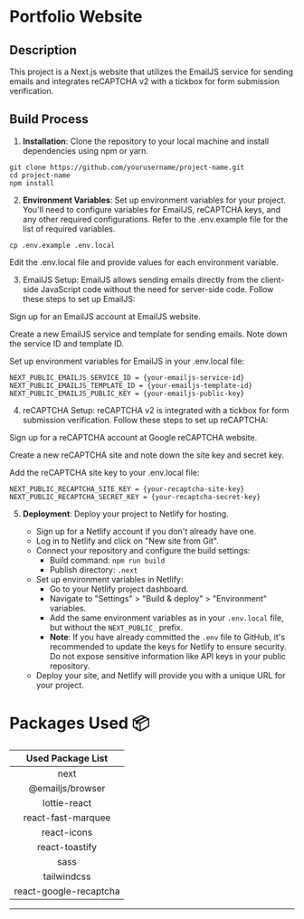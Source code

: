 # Portfolio Website

## Description

This project is a Next.js website that utilizes the EmailJS service for sending emails and integrates reCAPTCHA v2 with a tickbox for form submission verification.

## Build Process

1. **Installation**: Clone the repository to your local machine and install dependencies using npm or yarn.

```
git clone https://github.com/yourusername/project-name.git
cd project-name
npm install
```


2. **Environment Variables**: Set up environment variables for your project. You'll need to configure variables for EmailJS, reCAPTCHA keys, and any other required configurations. Refer to the .env.example file for the list of required variables.

```
cp .env.example .env.local
```
Edit the .env.local file and provide values for each environment variable.



3. EmailJS Setup: EmailJS allows sending emails directly from the client-side JavaScript code without the need for server-side code. Follow these steps to set up EmailJS:

Sign up for an EmailJS account at EmailJS website.

Create a new EmailJS service and template for sending emails. Note down the service ID and template ID.

Set up environment variables for EmailJS in your .env.local file:

```
NEXT_PUBLIC_EMAILJS_SERVICE_ID = {your-emailjs-service-id}
NEXT_PUBLIC_EMAILJS_TEMPLATE_ID = {your-emailjs-template-id}
NEXT_PUBLIC_EMAILJS_PUBLIC_KEY = {your-emailjs-public-key}
```


4. reCAPTCHA Setup: reCAPTCHA v2 is integrated with a tickbox for form submission verification. Follow these steps to set up reCAPTCHA:

Sign up for a reCAPTCHA account at Google reCAPTCHA website.

Create a new reCAPTCHA site and note down the site key and secret key.

Add the reCAPTCHA site key to your .env.local file:

```
NEXT_PUBLIC_RECAPTCHA_SITE_KEY = {your-recaptcha-site-key}
NEXT_PUBLIC_RECAPTCHA_SECRET_KEY = {your-recaptcha-secret-key}
```


5. **Deployment**: Deploy your project to Netlify for hosting.

    - Sign up for a Netlify account if you don't already have one.
    - Log in to Netlify and click on "New site from Git".
    - Connect your repository and configure the build settings:
        - Build command: `npm run build`
        - Publish directory: `.next`
    - Set up environment variables in Netlify:
        - Go to your Netlify project dashboard.
        - Navigate to "Settings" > "Build & deploy" > "Environment" variables.
        - Add the same environment variables as in your `.env.local` file, but without the `NEXT_PUBLIC_` prefix.
        - **Note**: If you have already committed the `.env` file to GitHub, it's recommended to update the keys for Netlify to ensure security. Do not expose sensitive information like API keys in your public repository.
    - Deploy your site, and Netlify will provide you with a unique URL for your project.



# Packages Used :package:

|   Used Package List        |
| :------------------------: |
|             next           |
|       @emailjs/browser     |
|         lottie-react       |
|     react-fast-marquee     |
|         react-icons        |
|        react-toastify      |
|             sass           |
|         tailwindcss        |
|   react-google-recaptcha   |
------------------------------
